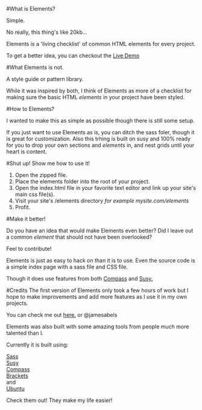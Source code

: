 #What is Elements? 

Simple. 

No really, this thing's like 20kb... 

Elements is a 'living checklist' of common HTML elements for every project.

To get a better idea, you can checkout the [Live Demo](http://jamesabels.github.io/Elements)

#What Elements is not. 

A style guide or pattern library.

While it was inspired by both, I think of Elements as more of a checklist for making sure the basic HTML *elements* in your project have been styled. 

#How to Elements? 

I wanted to make this as simple as possible though there is still some setup. 

If you just want to use Elements as is, you can ditch the sass foler, though it is great for customization. Also this trhing is built on susy and 100% ready for you to drop your own sections and *elements* in, and nest grids until your heart is content. 

#Shut up! Show me how to use it!

1. Open the zipped file.   
2. Place the elements folder into the root of your project.
3. Open the index.html file in your favorite text editor and link up your site's main css file(s). 
4. Visit your site's /elements directory *for example mysite.com/elements*
5. Profit. 

#Make it better! 

Do you have an idea that would make Elements even better? Did I leave out a common *element* that should not have been overlooked? 

Feel to contribute! 

Elements is just as easy to hack on than it is to use. Even the source code is a simple index page with a sass file and CSS file. 

Though it does use features from both [Compass](http://compass-style.org/) and [Susy.](http://susy.oddbird.net/)

#Credits
The first version of Elements only took a few hours of work but I hope to make improvements and add more features as I use it in my own projects. 

You can check me out [here.](http://jamesabels.net) or @jamesabels

Elements was also built with some amazing tools from people much more talented than I. 

Currently it is built using: 

[Sass](http://sass-lang.com/)<br>
[Susy](http://susy.oddbird.net/)<br>
[Compass](http://compass-style.org/)<br>
[Brackets](http://brackets.io)<br>
and<br>
[Ubuntu](http://www.ubuntu.com/)<br>

Check them out! They make my life easier! 
